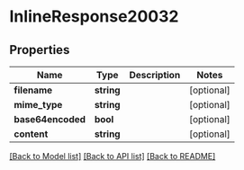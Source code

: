 # InlineResponse20032

## Properties
Name | Type | Description | Notes
------------ | ------------- | ------------- | -------------
**filename** | **string** |  | [optional] 
**mime_type** | **string** |  | [optional] 
**base64encoded** | **bool** |  | [optional] 
**content** | **string** |  | [optional] 

[[Back to Model list]](../../README.md#documentation-for-models) [[Back to API list]](../../README.md#documentation-for-api-endpoints) [[Back to README]](../../README.md)


